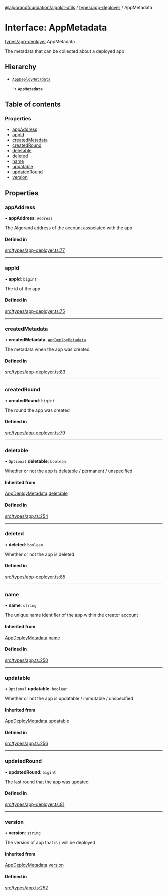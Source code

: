 [@algorandfoundation/algokit-utils](../README.md) / [types/app-deployer](../modules/types_app_deployer.md) / AppMetadata

# Interface: AppMetadata

[types/app-deployer](../modules/types_app_deployer.md).AppMetadata

The metadata that can be collected about a deployed app

## Hierarchy

- [`AppDeployMetadata`](types_app.AppDeployMetadata.md)

  ↳ **`AppMetadata`**

## Table of contents

### Properties

- [appAddress](types_app_deployer.AppMetadata.md#appaddress)
- [appId](types_app_deployer.AppMetadata.md#appid)
- [createdMetadata](types_app_deployer.AppMetadata.md#createdmetadata)
- [createdRound](types_app_deployer.AppMetadata.md#createdround)
- [deletable](types_app_deployer.AppMetadata.md#deletable)
- [deleted](types_app_deployer.AppMetadata.md#deleted)
- [name](types_app_deployer.AppMetadata.md#name)
- [updatable](types_app_deployer.AppMetadata.md#updatable)
- [updatedRound](types_app_deployer.AppMetadata.md#updatedround)
- [version](types_app_deployer.AppMetadata.md#version)

## Properties

### appAddress

• **appAddress**: `Address`

The Algorand address of the account associated with the app

#### Defined in

[src/types/app-deployer.ts:77](https://github.com/algorandfoundation/algokit-utils-ts/blob/main/src/types/app-deployer.ts#L77)

___

### appId

• **appId**: `bigint`

The id of the app

#### Defined in

[src/types/app-deployer.ts:75](https://github.com/algorandfoundation/algokit-utils-ts/blob/main/src/types/app-deployer.ts#L75)

___

### createdMetadata

• **createdMetadata**: [`AppDeployMetadata`](types_app.AppDeployMetadata.md)

The metadata when the app was created

#### Defined in

[src/types/app-deployer.ts:83](https://github.com/algorandfoundation/algokit-utils-ts/blob/main/src/types/app-deployer.ts#L83)

___

### createdRound

• **createdRound**: `bigint`

The round the app was created

#### Defined in

[src/types/app-deployer.ts:79](https://github.com/algorandfoundation/algokit-utils-ts/blob/main/src/types/app-deployer.ts#L79)

___

### deletable

• `Optional` **deletable**: `boolean`

Whether or not the app is deletable / permanent / unspecified

#### Inherited from

[AppDeployMetadata](types_app.AppDeployMetadata.md).[deletable](types_app.AppDeployMetadata.md#deletable)

#### Defined in

[src/types/app.ts:254](https://github.com/algorandfoundation/algokit-utils-ts/blob/main/src/types/app.ts#L254)

___

### deleted

• **deleted**: `boolean`

Whether or not the app is deleted

#### Defined in

[src/types/app-deployer.ts:85](https://github.com/algorandfoundation/algokit-utils-ts/blob/main/src/types/app-deployer.ts#L85)

___

### name

• **name**: `string`

The unique name identifier of the app within the creator account

#### Inherited from

[AppDeployMetadata](types_app.AppDeployMetadata.md).[name](types_app.AppDeployMetadata.md#name)

#### Defined in

[src/types/app.ts:250](https://github.com/algorandfoundation/algokit-utils-ts/blob/main/src/types/app.ts#L250)

___

### updatable

• `Optional` **updatable**: `boolean`

Whether or not the app is updatable / immutable / unspecified

#### Inherited from

[AppDeployMetadata](types_app.AppDeployMetadata.md).[updatable](types_app.AppDeployMetadata.md#updatable)

#### Defined in

[src/types/app.ts:256](https://github.com/algorandfoundation/algokit-utils-ts/blob/main/src/types/app.ts#L256)

___

### updatedRound

• **updatedRound**: `bigint`

The last round that the app was updated

#### Defined in

[src/types/app-deployer.ts:81](https://github.com/algorandfoundation/algokit-utils-ts/blob/main/src/types/app-deployer.ts#L81)

___

### version

• **version**: `string`

The version of app that is / will be deployed

#### Inherited from

[AppDeployMetadata](types_app.AppDeployMetadata.md).[version](types_app.AppDeployMetadata.md#version)

#### Defined in

[src/types/app.ts:252](https://github.com/algorandfoundation/algokit-utils-ts/blob/main/src/types/app.ts#L252)
